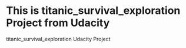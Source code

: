 # This is titanic_survival_exploration Project from Udacity
titanic_survival_exploration Udacity Project
